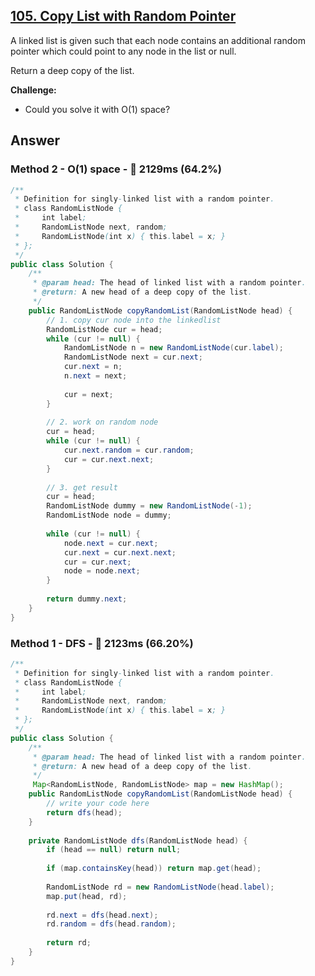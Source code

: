 ## [105. Copy List with Random Pointer](https://www.lintcode.com/problem/copy-list-with-random-pointer/description?_from=ladder&&fromId=130)

A linked list is given such that each node contains an additional random pointer which could point to any node in the list or null.

Return a deep copy of the list.

**Challenge:**
- Could you solve it with O(1) space?

## Answer
### Method 2 - O(1) space - :rabbit: 2129ms (64.2%)

```java
/**
 * Definition for singly-linked list with a random pointer.
 * class RandomListNode {
 *     int label;
 *     RandomListNode next, random;
 *     RandomListNode(int x) { this.label = x; }
 * };
 */
public class Solution {
    /**
     * @param head: The head of linked list with a random pointer.
     * @return: A new head of a deep copy of the list.
     */
    public RandomListNode copyRandomList(RandomListNode head) {
        // 1. copy cur node into the linkedlist
        RandomListNode cur = head;
        while (cur != null) {
            RandomListNode n = new RandomListNode(cur.label);
            RandomListNode next = cur.next;
            cur.next = n;
            n.next = next;
            
            cur = next;
        }
        
        // 2. work on random node
        cur = head;
        while (cur != null) {
            cur.next.random = cur.random;
            cur = cur.next.next;
        }
        
        // 3. get result
        cur = head;
        RandomListNode dummy = new RandomListNode(-1);
        RandomListNode node = dummy;
        
        while (cur != null) {
            node.next = cur.next;
            cur.next = cur.next.next;
            cur = cur.next;
            node = node.next;
        }
        
        return dummy.next;
    }
}
```

### Method 1 - DFS - :rabbit: 2123ms (66.20%)

```java
/**
 * Definition for singly-linked list with a random pointer.
 * class RandomListNode {
 *     int label;
 *     RandomListNode next, random;
 *     RandomListNode(int x) { this.label = x; }
 * };
 */
public class Solution {
    /**
     * @param head: The head of linked list with a random pointer.
     * @return: A new head of a deep copy of the list.
     */
     Map<RandomListNode, RandomListNode> map = new HashMap();
    public RandomListNode copyRandomList(RandomListNode head) {
        // write your code here
        return dfs(head);
    }
    
    private RandomListNode dfs(RandomListNode head) {
        if (head == null) return null;
        
        if (map.containsKey(head)) return map.get(head);
        
        RandomListNode rd = new RandomListNode(head.label);
        map.put(head, rd);
        
        rd.next = dfs(head.next);
        rd.random = dfs(head.random);
        
        return rd;
    }
}
```
